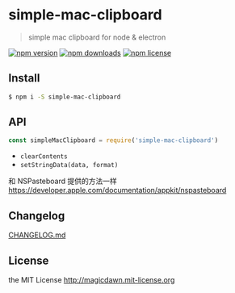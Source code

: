 # simple-mac-clipboard

> simple mac clipboard for node &amp; electron

[![npm version](https://img.shields.io/npm/v/simple-mac-clipboard.svg?style=flat-square)](https://www.npmjs.com/package/simple-mac-clipboard)
[![npm downloads](https://img.shields.io/npm/dm/simple-mac-clipboard.svg?style=flat-square)](https://www.npmjs.com/package/simple-mac-clipboard)
[![npm license](https://img.shields.io/npm/l/simple-mac-clipboard.svg?style=flat-square)](http://magicdawn.mit-license.org)

## Install

```sh
$ npm i -S simple-mac-clipboard
```

## API

```js
const simpleMacClipboard = require('simple-mac-clipboard')
```

- `clearContents`
- `setStringData(data, format)`

和 NSPasteboard 提供的方法一样
https://developer.apple.com/documentation/appkit/nspasteboard

## Changelog

[CHANGELOG.md](CHANGELOG.md)

## License

the MIT License http://magicdawn.mit-license.org
